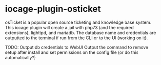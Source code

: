 # iocage-plugin-osticket

osTicket is a popular open source ticketing and knowledge base system. 
This iocage plugin will create a jail with php73 (and the required extensions), lighttpd, and mariadb. The database name and credentials are outputted to the terminal if run from the CLI or to the UI (working on it). 

TODO:
Output db credentials to WebUI
Output the command to remove setup after install and set permissions on the config file (or do this automatically?)
